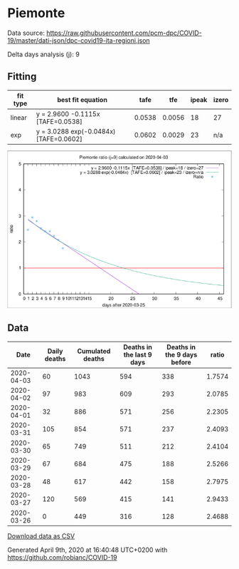 # Piemonte

Data source: https://raw.githubusercontent.com/pcm-dpc/COVID-19/master/dati-json/dpc-covid19-ita-regioni.json

Delta days analysis (j): 9

## Fitting 
|fit type|best fit equation|tafe|tfe|ipeak|izero|
|-------|-----|--------|------|---|---|
|linear|y = 2.9600 -0.1115x  [TAFE=0.0538]|0.0538|0.0056|18|27|
|exp|y = 3.0288 exp(-0.0484x)  [TAFE=0.0602]|0.0602|0.0029|23|n/a|

![Plot](COVID-19_piemonte_j9_2020-04-03.png)

## Data
|Date|Daily deaths|Cumulated deaths|Deaths in the last 9 days|Deaths in the 9 days before|ratio|
|----|----------|-----------|-------|--------------------|-----|
|2020-04-03|60|1043|594|338|1.7574|
|2020-04-02|97|983|609|293|2.0785|
|2020-04-01|32|886|571|256|2.2305|
|2020-03-31|105|854|571|237|2.4093|
|2020-03-30|65|749|511|212|2.4104|
|2020-03-29|67|684|475|188|2.5266|
|2020-03-28|48|617|442|158|2.7975|
|2020-03-27|120|569|415|141|2.9433|
|2020-03-26|0|449|316|128|2.4688|

[Download data as CSV](COVID-19_piemonte_j9_2020-04-03.csv)

Generated April 9th, 2020 at 16:40:48 UTC+0200 with https://github.com/robianc/COVID-19
